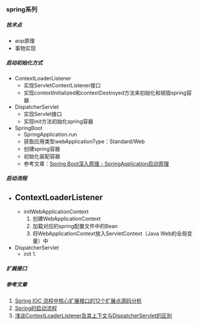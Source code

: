 ### spring系列

##### 技术点
* aop原理
* 事物实现

##### 启动初始化方式
* ContextLoaderListener
    - 实现ServletContextListener接口
    - 实现contextInitialized和contextDestroyed方法来初始化和销毁spring容器
* DispatcherServlet
    - 实现Servlet接口
    - 实现init方法初始化spring容器
* SpringBoot
    - SpringApplication.run
    - 获取应用类型webApplicationType：Standard/Web
    - 创建spring容器
    - 初始化装配容器
    - 参考文章：[Spring Boot深入原理 - SpringApplication启动原理](http://www.majunwei.com/view/201708231840127244.html)
    
##### 启动流程
* ContextLoaderListener
    - 
    - initWebApplicationContext
         1. 创建WebApplicationContext
         2. 加载对应的spring配置文件中的Bean
         3. 将WebApplicationContext放入ServletContext（Java Web的全局变量）中
* DispatcherServlet
    - init
        1. 

##### 扩展接口


##### 参考文章
1. [Spring IOC 流程中核心扩展接口的12个扩展点源码分析](http://starqiu.github.io/2019/02/18/%E4%BD%BF%E7%94%A8SparkSql%E5%88%86%E6%9E%90%E8%A1%A8/%E4%BD%BF%E7%94%A8SparkSql%E5%88%86%E6%9E%90%E8%A1%A8/)
2. [Spring的启动流程](https://www.jianshu.com/p/280c7e720d0c)
3. [浅谈ContextLoaderListener及其上下文与DispatcherServlet的区别](https://www.cnblogs.com/weknow619/p/6341395.html)
